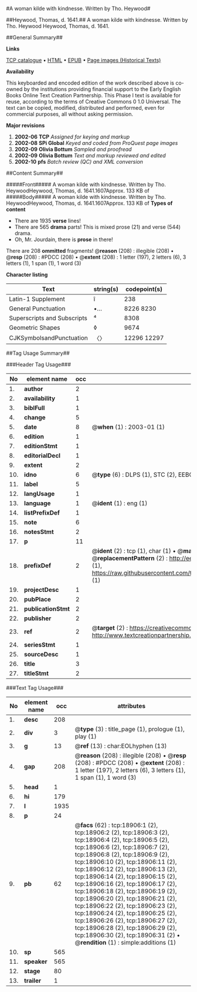 #A woman kilde with kindnesse. Written by Tho. Heywood#

##Heywood, Thomas, d. 1641.##
A woman kilde with kindnesse. Written by Tho. Heywood
Heywood, Thomas, d. 1641.

##General Summary##

**Links**

[TCP catalogue](http://www.ota.ox.ac.uk/tcp/)  • 
[HTML](http://tei.it.ox.ac.uk/tcp/Texts-HTML/free/A03/A03256.html)  • 
[EPUB](http://tei.it.ox.ac.uk/tcp/Texts-EPUB/free/A03/A03256.epub) • 
[Page images (Historical Texts)](https://data.historicaltexts.jisc.ac.uk/view?pubId=eebo-99853521e&pageId=eebo-99853521e-18906-1)

**Availability**

This keyboarded and encoded edition of the
	       work described above is co-owned by the institutions
	       providing financial support to the Early English Books
	       Online Text Creation Partnership. This Phase I text is
	       available for reuse, according to the terms of Creative
	       Commons 0 1.0 Universal. The text can be copied,
	       modified, distributed and performed, even for
	       commercial purposes, all without asking permission.

**Major revisions**

1. __2002-06__ __TCP__ *Assigned for keying and markup*
1. __2002-08__ __SPi Global__ *Keyed and coded from ProQuest page images*
1. __2002-09__ __Olivia Bottum__ *Sampled and proofread*
1. __2002-09__ __Olivia Bottum__ *Text and markup reviewed and edited*
1. __2002-10__ __pfs__ *Batch review (QC) and XML conversion*

##Content Summary##

#####Front#####
A woman kilde with kindnesse. Written by Tho. HeywoodHeywood, Thomas, d. 1641.1607Approx. 133 KB of 
#####Body#####
A woman kilde with kindnesse. Written by Tho. HeywoodHeywood, Thomas, d. 1641.1607Approx. 133 KB of 
**Types of content**

  * There are 1935 **verse** lines!
  * There are 565 **drama** parts! This is mixed prose (21) and verse (544) drama.
  * Oh, Mr. Jourdain, there is **prose** in there!

There are 208 **ommitted** fragments! 
 @__reason__ (208) : illegible (208)  •  @__resp__ (208) : #PDCC (208)  •  @__extent__ (208) : 1 letter (197), 2 letters (6), 3 letters (1), 1 span (1), 1 word (3)

**Character listing**


|Text|string(s)|codepoint(s)|
|---|---|---|
|Latin-1 Supplement|î|238|
|General Punctuation|•…|8226 8230|
|Superscripts             and Subscripts|⁴|8308|
|Geometric Shapes|◊|9674|
|CJKSymbolsandPunctuation|〈〉|12296 12297|

##Tag Usage Summary##

###Header Tag Usage###

|No|element name|occ|attributes|
|---|---|---|---|
|1.|__author__|2||
|2.|__availability__|1||
|3.|__biblFull__|1||
|4.|__change__|5||
|5.|__date__|8| @__when__ (1) : 2003-01 (1)|
|6.|__edition__|1||
|7.|__editionStmt__|1||
|8.|__editorialDecl__|1||
|9.|__extent__|2||
|10.|__idno__|6| @__type__ (6) : DLPS (1), STC (2), EEBO-CITATION (1), PROQUEST (1), VID (1)|
|11.|__label__|5||
|12.|__langUsage__|1||
|13.|__language__|1| @__ident__ (1) : eng (1)|
|14.|__listPrefixDef__|1||
|15.|__note__|6||
|16.|__notesStmt__|2||
|17.|__p__|11||
|18.|__prefixDef__|2| @__ident__ (2) : tcp (1), char (1)  •  @__matchPattern__ (2) : ([0-9\-]+):([0-9IVX]+) (1), (.+) (1)  •  @__replacementPattern__ (2) : http://eebo.chadwyck.com/downloadtiff?vid=$1&page=$2 (1), https://raw.githubusercontent.com/textcreationpartnership/Texts/master/tcpchars.xml#$1 (1)|
|19.|__projectDesc__|1||
|20.|__pubPlace__|2||
|21.|__publicationStmt__|2||
|22.|__publisher__|2||
|23.|__ref__|2| @__target__ (2) : https://creativecommons.org/publicdomain/zero/1.0/ (1), http://www.textcreationpartnership.org/docs/. (1)|
|24.|__seriesStmt__|1||
|25.|__sourceDesc__|1||
|26.|__title__|3||
|27.|__titleStmt__|2||


###Text Tag Usage###

|No|element name|occ|attributes|
|---|---|---|---|
|1.|__desc__|208||
|2.|__div__|3| @__type__ (3) : title_page (1), prologue (1), play (1)|
|3.|__g__|13| @__ref__ (13) : char:EOLhyphen (13)|
|4.|__gap__|208| @__reason__ (208) : illegible (208)  •  @__resp__ (208) : #PDCC (208)  •  @__extent__ (208) : 1 letter (197), 2 letters (6), 3 letters (1), 1 span (1), 1 word (3)|
|5.|__head__|1||
|6.|__hi__|179||
|7.|__l__|1935||
|8.|__p__|24||
|9.|__pb__|62| @__facs__ (62) : tcp:18906:1 (2), tcp:18906:2 (2), tcp:18906:3 (2), tcp:18906:4 (2), tcp:18906:5 (2), tcp:18906:6 (2), tcp:18906:7 (2), tcp:18906:8 (2), tcp:18906:9 (2), tcp:18906:10 (2), tcp:18906:11 (2), tcp:18906:12 (2), tcp:18906:13 (2), tcp:18906:14 (2), tcp:18906:15 (2), tcp:18906:16 (2), tcp:18906:17 (2), tcp:18906:18 (2), tcp:18906:19 (2), tcp:18906:20 (2), tcp:18906:21 (2), tcp:18906:22 (2), tcp:18906:23 (2), tcp:18906:24 (2), tcp:18906:25 (2), tcp:18906:26 (2), tcp:18906:27 (2), tcp:18906:28 (2), tcp:18906:29 (2), tcp:18906:30 (2), tcp:18906:31 (2)  •  @__rendition__ (1) : simple:additions (1)|
|10.|__sp__|565||
|11.|__speaker__|565||
|12.|__stage__|80||
|13.|__trailer__|1||
